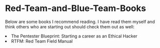 # Red-Team-and-Blue-Team-Books

Below are some books I recommend reading. I have read them myself and think others who are starting out should check them out as well:

<li>The Pentester Blueprint: Starting a career as an Ethical Hacker</li>
<li>RTFM: Red Team Field Manual</li>

